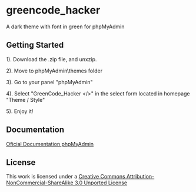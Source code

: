 greencode_hacker
================

A dark theme with font in green for phpMyAdmin

Getting Started
------------

1). Download the .zip file, and unxzip.

2). Move to phpMyAdmin\themes folder

3). Go to your panel "phpMyAdmin"

4). Select "GreenCode_Hacker </>" in the select form located in homepage "Theme / Style"

5). Enjoy it!

Documentation
---------------

[Oficial Documentation phpMyAdmin](http://www.phpmyadmin.net/home_page/themes.php)

License
---------------

This work is licensed under a [Creative Commons Attribution-NonCommercial-ShareAlike 3.0 Unported License](http://creativecommons.org/licenses/by-nc-sa/3.0/)